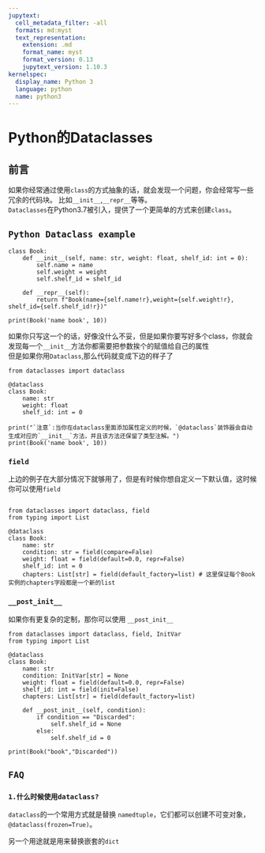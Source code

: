 ```yaml
---
jupytext:
  cell_metadata_filter: -all
  formats: md:myst
  text_representation:
    extension: .md
    format_name: myst
    format_version: 0.13
    jupytext_version: 1.10.3
kernelspec:
  display_name: Python 3
  language: python
  name: python3
---
```


Python的Dataclasses
==================

## 前言

如果你经常通过使用`class`的方式抽象的话，就会发现一个问题，你会经常写一些冗余的代码块。
比如`__init__`,`__repr__`等等。  
`Dataclasses`在Python3.7被引入，提供了一个更简单的方式来创建`class`。



## `Python Dataclass example`

```{code-cell} python3
class Book:
    def __init__(self, name: str, weight: float, shelf_id: int = 0):
        self.name = name
        self.weight = weight
        self.shelf_id = shelf_id

    def __repr__(self):
        return f"Book(name={self.name!r},weight={self.weight!r}, shelf_id={self.shelf_id!r})"

print(Book('name book', 10))
```

如果你只写这一个的话，好像没什么不妥，但是如果你要写好多个class，你就会发现每一个`__init__`方法你都需要把参数挨个的赋值给自己的属性  
但是如果你用`Dataclass`,那么代码就变成下边的样子了

```{code-cell} python3
from dataclasses import dataclass

@dataclass
class Book:
    name: str
    weight: float 
    shelf_id: int = 0
    
print("`注意`:当你在dataclass里面添加属性定义的时候，`@dataclass`装饰器会自动生成对应的`__init__`方法，并且该方法还保留了类型注解。")
print(Book('name book', 10))

```

### `field`
上边的例子在大部分情况下就够用了，但是有时候你想自定义一下默认值，这时候你可以使用`field`

```{code-cell} python3

from dataclasses import dataclass, field
from typing import List

@dataclass
class Book:
    name: str     
    condition: str = field(compare=False) 
    weight: float = field(default=0.0, repr=False)
    shelf_id: int = 0
    chapters: List[str] = field(default_factory=list) # 这里保证每个Book实例的chapters字段都是一个新的list

```

### `__post_init__`
如果你有更复杂的定制，那你可以使用 `__post_init__`

```{code-cell} python
from dataclasses import dataclass, field, InitVar
from typing import List

@dataclass
class Book:
    name: str     
    condition: InitVar[str] = None
    weight: float = field(default=0.0, repr=False)
    shelf_id: int = field(init=False)
    chapters: List[str] = field(default_factory=list)

    def __post_init__(self, condition):
        if condition == "Discarded": 
            self.shelf_id = None
        else:
            self.shelf_id = 0

print(Book("book","Discarded"))
```

## `FAQ`

### `1.什么时候使用dataclass?`

`dataclass`的一个常用方式就是替换 `namedtuple`，它们都可以创建不可变对象，`@dataclass(frozen=True)`。

另一个用途就是用来替换嵌套的`dict`

